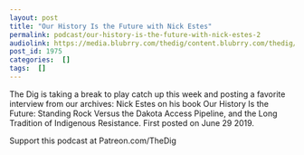 ```yaml
---
layout: post
title: "Our History Is the Future with Nick Estes"
permalink: podcast/our-history-is-the-future-with-nick-estes-2
audiolink: https://media.blubrry.com/thedig/content.blubrry.com/thedig/The_Dig-EP_311-Estes.mp3
post_id: 1975
categories:  []
tags:  []
---
```


The Dig is taking a break to play catch up this week and posting a favorite interview from our archives: Nick Estes on his book Our History Is the Future: Standing Rock Versus the Dakota Access Pipeline, and the Long Tradition of Indigenous Resistance. First posted on June 29 2019.

Support this podcast at Patreon.com/TheDig